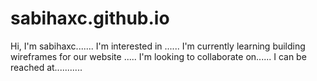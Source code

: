 # sabihaxc.github.io
Hi, I'm sabihaxc.......
I'm interested in ......
I'm currently learning building wireframes for our website
.....
I'm looking to collaborate on......
I can be reached at...........
